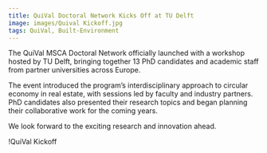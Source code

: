 ```yaml
---
title: QuiVal Doctoral Network Kicks Off at TU Delft
image: images/Quival Kickoff.jpg
tags: QuiVal, Built-Environment
---
```


The QuiVal MSCA Doctoral Network officially launched with a workshop hosted by TU Delft, bringing together 13 PhD candidates and academic staff from partner universities across Europe.

The event introduced the program’s interdisciplinary approach to circular economy in real estate, with sessions led by faculty and industry partners. PhD candidates also presented their research topics and began planning their collaborative work for the coming years.

We look forward to the exciting research and innovation ahead.


!QuiVal Kickoff

